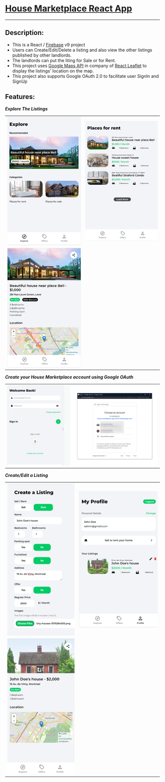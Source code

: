 # [House Marketplace React App](https://house-marketplace-gevorgalaverdyan.vercel.app/)
<hr/>

## Description:
<ul>
    <li>This is a React / <a href=https://firebase.google.com>Firebase</a> v9 project</li>
    <li>Users can Create/Edit/Delete a listing and also view the other listings published by other landlords.</li>
    <li>The landlords can put the liting for Sale or for Rent.</li>
    <li>This project uses <a href=https://developers.google.com/maps>Google Maps API</a> in company of <a href=https://react-leaflet.js.org>React Leaflet</a> to display the listings' location on the map. </li>
    <li>This project also supports Google OAuth 2.0 to facilitate user SignIn and SignUp</li>
</ul>
 

## Features:
<b><i>Explore The Listings</i></b>
<table>
    <tr>
        <td><img src="./img/explore.png" alt="explore"></td>
        <td><img src="./img/exploreSell.png" alt="explore"></td>
    </tr>
    <tr>
        <td><img src="./img/addDesc.png" alt="explore"></td>
    </tr>
</table>

<b><i>Create your House Marketplace account using Google OAuth</i></b>
<table>
    <tr>
        <td><img src="./img/Oauth.png" alt="explore"></td>
    </tr>
</table>

<b><i>Create/Edit a Listing</i></b>
<table>
    <tr>
        <td><img src="./img/create.png" alt="explore"></td>
        <td><img src="./img/doeProfile.png" alt="explore"></td>
    </tr>
    <tr>        
        <td><img src="./img/doeHouse.png" alt="explore"></td>
    </tr>
</table>

